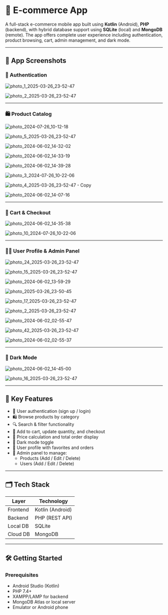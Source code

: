 # 🛒 E-commerce App

A full-stack e-commerce mobile app built using **Kotlin** (Android), **PHP** (backend), with hybrid database support using **SQLite** (local) and **MongoDB** (remote). The app offers complete user experience including authentication, product browsing, cart, admin management, and dark mode.

---

## 📱 App Screenshots

### 🔐 Authentication
![photo_1_2025-03-26_23-52-47](https://github.com/user-attachments/assets/58e1dee5-836b-4c87-8460-0149361483fb)

![photo_2_2025-03-26_23-52-47](https://github.com/user-attachments/assets/dd8e9e32-3126-455b-8a7e-4797190a12ab)

---

### 🛍️ Product Catalog
![photo_2024-07-26_10-12-18](https://github.com/user-attachments/assets/b3020130-ab70-425e-ad6c-9fdeb5bb0a5a)

![photo_5_2025-03-26_23-52-47](https://github.com/user-attachments/assets/ede6f36c-bf67-4e02-adb2-ef4ca28c56c5)

![photo_2024-06-02_14-32-02](https://github.com/user-attachments/assets/9af75dc8-f008-4d91-96c0-04fe93eda068)

![photo_2024-06-02_14-33-19](https://github.com/user-attachments/assets/6d721f2e-b12f-4e5c-a363-55faf584b4e5)

![photo_2024-06-02_14-39-28](https://github.com/user-attachments/assets/22f6f1c2-cb95-4e58-b297-315cf1c368c3)

![photo_3_2024-07-26_10-22-06](https://github.com/user-attachments/assets/bf89cd97-c474-4a4b-a50f-90e3641c7685)

![photo_4_2025-03-26_23-52-47 - Copy](https://github.com/user-attachments/assets/e21c97a5-5bf1-4db1-8bed-5792a5cd505f) 

![photo_2024-06-02_14-07-16](https://github.com/user-attachments/assets/e6b9b7e6-d3ef-47d3-a1d7-7e18ca1c4fe6)

---

### 🛒 Cart & Checkout
![photo_2024-06-02_14-35-38](https://github.com/user-attachments/assets/bd70d503-c33d-4941-9855-a1af0847b075)

![photo_10_2024-07-26_10-22-06](https://github.com/user-attachments/assets/6fa072a1-e29d-4a19-9301-d5abdd19ea3d)

---

### 🧑‍💼 User Profile & Admin Panel
![photo_24_2025-03-26_23-52-47](https://github.com/user-attachments/assets/3b7e0ed2-f9ab-41cf-91fa-79a034695852) 

![photo_15_2025-03-26_23-52-47](https://github.com/user-attachments/assets/81c2976d-d306-4bb8-9392-1c05fd244fab)
 
![photo_2024-06-02_13-59-29](https://github.com/user-attachments/assets/f1410180-77e0-442c-bcbf-e32557939981)

![photo_2025-03-26_23-50-45](https://github.com/user-attachments/assets/68eff843-fe1c-43fe-98d5-81fc22270535)

![photo_17_2025-03-26_23-52-47](https://github.com/user-attachments/assets/149dab42-e975-44be-84d0-3ee4155ca136)

![photo_2_2025-03-26_23-52-47](https://github.com/user-attachments/assets/29e11455-5a1a-4e1c-b130-079860dcb1fb)

![photo_2024-06-02_02-55-47](https://github.com/user-attachments/assets/f45d81aa-8de7-48bc-b259-b5d69124ac4c)

![photo_42_2025-03-26_23-52-47](https://github.com/user-attachments/assets/ce75f2ed-8966-4c75-8317-353a0a9a1b50)

![photo_2024-06-02_02-55-37](https://github.com/user-attachments/assets/196ddc15-fd03-437f-bfeb-4ca3ffa50c01)

---

### 🌙 Dark Mode
![photo_2024-06-02_14-45-00](https://github.com/user-attachments/assets/300ef7e0-e338-45ac-9290-ceda66f88a7c)

![photo_16_2025-03-26_23-52-47](https://github.com/user-attachments/assets/b8ac77bf-3432-41e6-a01e-a0363a1637b4)

---

## 🚀 Key Features

- 🔐 User authentication (sign up / login)
- 🛍️ Browse products by category
- 🔍 Search & filter functionality
- 🛒 Add to cart, update quantity, and checkout
- 🧾 Price calculation and total order display
- 🌙 Dark mode toggle
- 🧑 User profile with favorites and orders
- 🔧 Admin panel to manage:
  - Products (Add / Edit / Delete)
  - Users (Add / Edit / Delete)

---

## 🗂️ Tech Stack

| Layer      | Technology     |
|------------|----------------|
| Frontend   | Kotlin (Android) |
| Backend    | PHP (REST API) |
| Local DB   | SQLite         |
| Cloud DB   | MongoDB        |

---

## 🛠️ Getting Started

### Prerequisites

- Android Studio (Kotlin)
- PHP 7.4+
- XAMPP/LAMP for backend
- MongoDB Atlas or local server
- Emulator or Android phone


